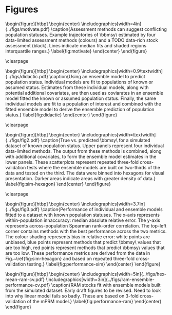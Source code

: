 # Figures

\begin{figure}[htbp]
\begin{center}
\includegraphics[width=4in]{../figs/motivate.pdf}
\caption{Assessment methods can suggest conflicting population statuses. Example
trajectories of \bbmsy\\ estimated by four data-limited assessment methods
(colours) and a TODO data-rich stock assessment (black). Lines indicate median
fits and shaded regions interquartile ranges.}
\label{fig:motivate}
\end{center}
\end{figure}

\clearpage

\begin{figure}[htbp]
\begin{center}
\includegraphics[width=0.9\textwidth]{../figs/didactic.pdf}
\caption{Using an ensemble model to predict population status.
Individual models are fit to populations of known or assumed status. Estimates
from these individual models, along with potential additional covariates, are
then used as coviarates in an ensemble model fitted the known or assumed
population status. Finally, the same individual models are fit to a population
of interest and combined with the fitted ensemble model to derive the ensemble
prediction of population status.}
\label{fig:didactic}
\end{center}
\end{figure}

\clearpage

\begin{figure}[htbp]
\begin{center}
\includegraphics[width=\textwidth]{../figs/fig2.pdf}
\caption{True vs. predicted \bbmsy\\ for a simulated dataset of known
population status. Upper panels represent four individual data-limited methods.
The output from these methods is combined, along with additional covariates, to
form the ensemble model estimates in the lower panels. These scatterplots
represent repeated three-fold cross-validation tests where the ensemble models
are built on two-thirds of the data and tested on the third. The data were
binned into hexagons for visual presentation. Darker areas indicate areas with
greater density of data.}
\label{fig:sim-hexagon}
\end{center}
\end{figure}

\clearpage

\begin{figure}[htbp]
\begin{center}
\includegraphics[width=3.7in]{../figs/fig3.pdf}
\caption{Performance of individual and ensemble models fitted to a 
dataset with known population statuses. 
The x-axis represents within-population innaccuracy: median absolute relative
error. 
The y-axis represents across-population Spearman rank-order correlation. The
top-left corner contains methods with the best performance across the two
metrics. 
The colour shading represents bias in relative error: white points are
unbiased, blue points represent methods that predict \bbmsy\\ values that are
too high, red points represent methods that predict \bbmsy\\ values that are
too low. 
These performance metrics are derived from the data in
Fig.~\ref{fig:sim-hexagon} and based on repeated three-fold cross-validation
testing.}
\label{fig:performance-sim}
\end{center}
\end{figure}

\begin{figure}[htbp]
\begin{center}
\includegraphics[width=5in]{../figs/hex-mean-ram-cv.pdf}
\includegraphics[width=3in]{../figs/ram-ensemble-performance-cv.pdf}
\caption{RAM stocks fit with ensemble models built from the simulated dataset. Early draft figures to be revised. Need to look into why linear model fails so badly. These are based on 3-fold cross-validation of the mPRM model.}
\label{fig:performance-ram}
\end{center}
\end{figure}

<!--
\begin{figure}[htbp]
\begin{center}
\includegraphics[width=3.7in]{../figs/performance-beanplots-sim.pdf}
\caption{Performance with simulation ensembles (alternate of previous figure).}
\label{fig:performance-sim}
\end{center}
\end{figure}
-->
